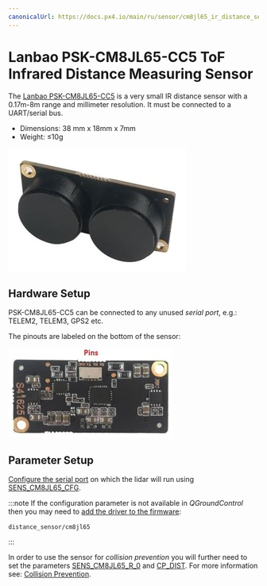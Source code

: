 ```yaml
---
canonicalUrl: https://docs.px4.io/main/ru/sensor/cm8jl65_ir_distance_sensor
---
```


# Lanbao PSK-CM8JL65-CC5 ToF Infrared Distance Measuring Sensor

The [Lanbao PSK-CM8JL65-CC5](https://www.seeedstudio.com/PSK-CM8JL65-CC5-Infrared-Distance-Measuring-Sensor-p-4028.html) is a very small IR distance sensor with a 0.17m-8m range and millimeter resolution. It must be connected to a UART/serial bus.

- Dimensions: 38 mm x 18mm x 7mm
- Weight: ≤10g

![PSK-CM8JL65-CC5 ToF IR Distance Sensor - Hero image](../../assets/hardware/sensors/cm8jl65/psk_cm8jl65_hero.jpg)

## Hardware Setup

PSK-CM8JL65-CC5 can be connected to any unused *serial port*, e.g.: TELEM2, TELEM3, GPS2 etc.

The pinouts are labeled on the bottom of the sensor:

![PSK-CM8JL65-CC5 ToF IR Distance Sensor - Pinout connections](../../assets/hardware/sensors/cm8jl65/psk-cm8jl65-cc5-02.jpg)

## Parameter Setup

[Configure the serial port](../peripherals/serial_configuration.md) on which the lidar will run using [SENS_CM8JL65_CFG](../advanced_config/parameter_reference.md#SENS_CM8JL65_CFG).

:::note
If the configuration parameter is not available in *QGroundControl* then you may need to [add the driver to the firmware](../peripherals/serial_configuration.md#parameter_not_in_firmware):

    distance_sensor/cm8jl65
    

:::

In order to use the sensor for *collision prevention* you will further need to set the parameters [SENS_CM8JL65_R_0](../advanced_config/parameter_reference.md#SENS_CM8JL65_R_0) and [CP_DIST](../advanced_config/parameter_reference.md#CP_DIST). For more information see: [Collision Prevention](../computer_vision/collision_prevention.md#rangefinder).